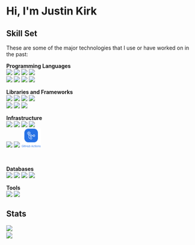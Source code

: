 # Hi, I'm Justin Kirk

## Skill Set

These are some of the major technologies that I use or have worked on in the past:

<!-- Most logos are from https://www.vectorlogo.zone -->
**Programming Languages**
<br />
<code><a href="https://dev.java/"><img width="10%" src="https://www.vectorlogo.zone/logos/java/java-ar21.svg"></a></code>
<code><a href="https://kotlinlang.org/docs/home.html"><img width="10%" src="https://www.vectorlogo.zone/logos/kotlinlang/kotlinlang-ar21.svg"></a></code>
<code><a href="https://docs.python.org/3/"><img width="10%" src="https://www.vectorlogo.zone/logos/python/python-ar21.svg"></a></code>
<code><a href="https://www.perl.org/docs.html"><img width="10%" src="https://www.vectorlogo.zone/logos/perl/perl-ar21.svg"></a></code>
<br />
<code><a href="https://www.typescriptlang.org/docs/"><img width="10%" src="https://www.vectorlogo.zone/logos/typescriptlang/typescriptlang-ar21.svg"></a></code>
<code><a href="https://www.php.net/docs.php"><img width="10%" src="https://www.vectorlogo.zone/logos/php/php-ar21.svg"></a></code>
<code><a href="https://learn.microsoft.com/en-us/dotnet/csharp/"><img height="51" src="https://upload.wikimedia.org/wikipedia/commons/thumb/d/d2/C_Sharp_Logo_2023.svg/256px-C_Sharp_Logo_2023.svg.png"></a></code>
<code><a href="https://www.swift.org/documentation/"><img height="51" src="https://www.vectorlogo.zone/logos/swift/swift-ar21.svg"></a></code>
<br />

**Libraries and Frameworks**
<br />
<code><a href="https://vuejs.org/guide/introduction.html"><img width="10%" src="https://www.vectorlogo.zone/logos/vuejs/vuejs-ar21.svg"></a></code>
<code><a href="https://react.dev/reference/react"><img width="10%" src="https://www.vectorlogo.zone/logos/reactjs/reactjs-ar21.svg"></a></code>
<code><a href="https://getbootstrap.com/docs/5.3/getting-started/introduction/"><img width="10%" src="https://www.vectorlogo.zone/logos/getbootstrap/getbootstrap-ar21.svg"></a></code>
<code><a href="https://api.jquery.com/"><img width="10%" src="https://www.vectorlogo.zone/logos/jquery/jquery-ar21.svg"></a></code>
<br />
<code><a href="https://docs.spring.io/spring-boot/docs/current/reference/html/using.html#using.build-systems.gradle"><img width="10%" src="https://www.vectorlogo.zone/logos/springio/springio-ar21.svg"></a></code>
<code><a href="https://learn.microsoft.com/en-us/aspnet/core/mvc/overview"><img height="51" src="https://upload.wikimedia.org/wikipedia/commons/thumb/7/7d/Microsoft_.NET_logo.svg/300px-Microsoft_.NET_logo.svg.png"></a></code>
<code><a href="https://www.electronjs.org/docs/latest/"><img height="51" src="https://www.vectorlogo.zone/logos/electronjs/electronjs-ar21.svg"></a></code>
<br />

**Infrastructure**
<br />
<code><a href="https://docs.aws.amazon.com/"><img width="10%" src="https://www.vectorlogo.zone/logos/amazon_aws/amazon_aws-ar21.svg"></a></code>
<code><a href="https://docs.aws.amazon.com/lambda/latest/dg/welcome.html"><img width="10%" src="https://www.vectorlogo.zone/logos/amazon_awslambda/amazon_awslambda-ar21.svg"></a></code>
<code><a href="https://www.serverless.com/framework/docs"><img width="10%" src="https://www.vectorlogo.zone/logos/serverless/serverless-ar21.svg"></a></code>
<code><a href="https://docs.docker.com/"><img width="10%" src="https://www.vectorlogo.zone/logos/docker/docker-ar21.svg"></a></code>
<br />
<code><a href="https://help.sumologic.com/docs/get-started/"><img width="10%" src="https://www.vectorlogo.zone/logos/sumologic/sumologic-ar21.svg"></a></code>
<code><a href="https://www.jenkins.io/doc/"><img width="10%" src="https://www.vectorlogo.zone/logos/jenkins/jenkins-ar21.svg"></a></code>
<code><a href="https://docs.github.com/en/actions/quickstart"><img height="51" src="https://raw.githubusercontent.com/cncf/landscape/master/hosted_logos/github-actions.svg"></a></code>

<br />

**Databases**
<br />
<code><a href="https://dev.mysql.com/doc/refman/8.2/en/"><img width="10%" src="https://www.vectorlogo.zone/logos/mysql/mysql-ar21.svg"></a></code>
<code><a href="https://learn.microsoft.com/en-us/sql/sql-server/?view=sql-server-ver16"><img height="51" src="https://brandeps.com/logo-download/M/Microsoft-sql-server-logo-vector-01.svg"></a></code>
<code><a href="https://docs.oracle.com/en/database/oracle/oracle-database/index.html"><img width="10%" src="https://www.vectorlogo.zone/logos/oracle/oracle-ar21.svg"></a></code>
<code><a href="https://docs.aws.amazon.com/amazondynamodb/latest/developerguide/Introduction.html"><img height="51" src="https://raw.githubusercontent.com/gilbarbara/logos/main/logos/aws-dynamodb.svg"></a></code>
<br />

**Tools**
<br />
<code><a href="https://code.visualstudio.com/docs"><img width="10%" src="https://www.vectorlogo.zone/logos/visualstudio_code/visualstudio_code-ar21.svg"></a></code>
<code><a href="https://www.jetbrains.com/help/idea/getting-started.html"><img height="51" src="https://upload.vectorlogo.zone/logos/jetbrains_idea/images/d4398a36-c378-4511-a508-106ded6cd69a.svg"></a></code>
<br />

## Stats

![](https://github-readme-stats-sigma-five.vercel.app/api?username=TheJuki&show_icons=true&theme=transparent&hide_border=true&include_all_commits=true&hide_title=true&hide=css)
<br />
![](https://github-readme-stats-sigma-five.vercel.app/api/top-langs/?username=TheJuki&show_icons=true&theme=transparent&hide_border=true&layout=compact&hide=css)
